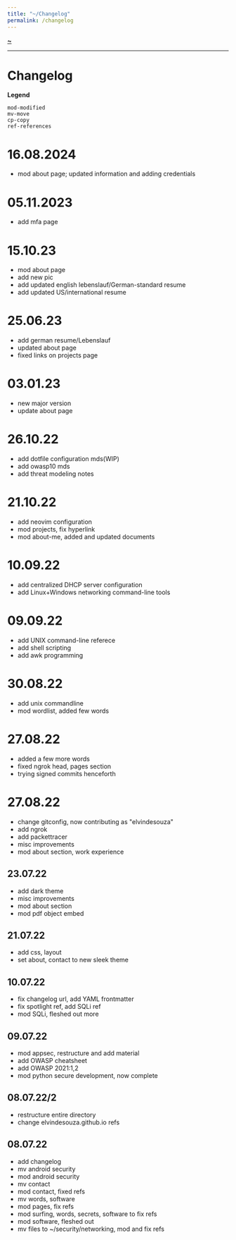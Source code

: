 ```yaml
---
title: "~/Changelog"
permalink: /changelog
---
```


**[~](README.md)**

---

# Changelog

**Legend**

```
mod-modified
mv-move
cp-copy
ref-references
```

# 16.08.2024
- mod about page; updated information and adding credentials

# 05.11.2023
- add mfa page

# 15.10.23
- mod about page
- add new pic
- add updated english lebenslauf/German-standard resume
- add updated US/international resume

# 25.06.23
- add german resume/Lebenslauf
- updated about page
- fixed links on projects page

# 03.01.23
- new major version
- update about page

# 26.10.22
- add dotfile configuration mds(WIP)
- add owasp10 mds
- add threat modeling notes

# 21.10.22
- add neovim configuration
- mod projects, fix hyperlink
- mod about-me, added and updated documents

# 10.09.22
- add centralized DHCP server configuration
- add Linux+Windows networking command-line tools

# 09.09.22
- add UNIX command-line referece
- add shell scripting
- add awk programming

# 30.08.22
- add unix commandline
- mod wordlist, added few words

# 27.08.22
- added a few more words
- fixed ngrok head, pages section
- trying signed commits henceforth

# 27.08.22
- change gitconfig, now contributing as "elvindesouza"
- add ngrok
- add packettracer
- misc improvements
- mod about section, work experience

## 23.07.22
- add dark theme
- misc improvements
- mod about section
- mod pdf object embed

## 21.07.22

- add css, layout
- set about, contact to new sleek theme

## 10.07.22

- fix changelog url, add YAML frontmatter
- fix spotlight ref, add SQLi ref
- mod SQLi, fleshed out more

## 09.07.22

- mod appsec, restructure and add material
- add OWASP cheatsheet
- add OWASP 2021:1,2
- mod python secure development, now complete

## 08.07.22/2

- restructure entire directory
- change elvindesouza.github.io refs

## 08.07.22

- add changelog
- mv android security
- mod android security
- mv contact
- mod contact, fixed refs
- mv words, software
- mod pages, fix refs
- mod surfing, words, secrets, software to fix refs
- mod software, fleshed out
- mv files to ~/security/networking, mod and fix refs
